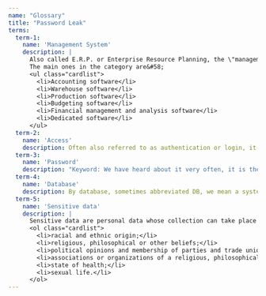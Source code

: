```yaml
---
name: "Glossary"
title: "Password Leak"
terms:
  term-1:
    name: 'Management System' 
    description: |
      Also called E.R.P. or Enterprise Resource Planning, the \"management software\" is software with tasks of managing workflows.<br/>
      The main ones in the category are&#58;
      <ul class="cardlist">
        <li>Accounting software</li>
        <li>Warehouse software</li>
        <li>Production software</li>
        <li>Budgeting software</li>
        <li>Financial management and analysis software</li>
        <li>Dedicated software</li>
      </ul>
  term-2:
    name: 'Access'
    description: Often also referred to as authentication or login, it is the process that allows a user to "enter" a system or software to be able to use it and access the information and features contained therein. Usually it occurs through the use of credentials, or a combination of a user name, which can also be an email address, and a password. There are also more complex access and authentication mechanisms, which include other elements such as physical characteristics (fingerprint), owned objects (tokens, smart cards), etc.
  term-3:
    name: 'Password'
    description: "Keyword: We have heard about it very often, it is the code that we insert on the computer systems, when we open the email, and on the applications we use daily, together with the username, the username. We know by hearsay and based on the recommendations provided by many internet sites that it must be a word, or a complex sentence with particular codes and that it should never be easy to guess (never use birth date, name of a pet or plaque car ...). For this reason it is always advisable to use different and complex passwords. Another good practice is to periodically change our most important passwords."
  term-4:
    name: 'Database'
    description: By database, sometimes abbreviated DB, we mean a system that hosts a set of organized data, stored in a computer and searchable via terminal.
  term-5:
    name: 'Sensitive data'
    description: |
      Sensitive data are personal data whose collection can take place only with the consent of the interested party and authorization by the Guarantor for the protection of personal data. These data must be processed and protected with appropriate security measures. Those related to are considered to be sensitive&#58;
      <ol class="cardlist">
        <li>racial and ethnic origin;</li>
        <li>religious, philosophical or other beliefs;</li>
        <li>political opinions and membership of parties and trade unions;</li>
        <li>associations or organizations of a religious, philosophical, political or trade union nature;</li>
        <li>state of health;</li>
        <li>sexual life.</li>
      </ol>
---
```


